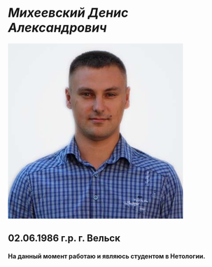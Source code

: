 # ***Михеевский Денис Александрович***     
![](img\1.jpg)

## 02.06.1986 г.р. г. Вельск 

#### **На данный момент работаю и являюсь студентом в Нетологии**.




